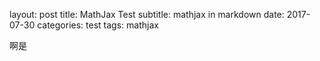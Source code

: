 layout: post
title: MathJax Test
subtitle: mathjax in markdown
date: 2017-07-30
categories: test
tags: mathjax

啊是